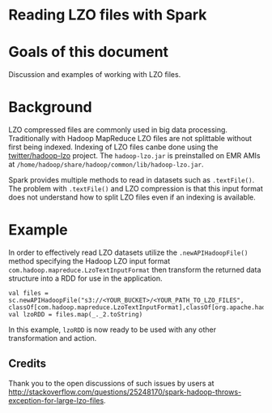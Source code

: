 Reading LZO files with Spark
=====================

# Goals of this document

Discussion and examples of working with LZO files.

# Background

LZO compressed files are commonly used in big data processing.   Traditionally with Hadoop MapReduce LZO files are not splittable without first being indexed.   Indexing of LZO files canbe done using the [twitter/hadoop-lzo](https://github.com/twitter/hadoop-lzo) project.   The `hadoop-lzo.jar` is preinstalled on EMR AMIs at `/home/hadoop/share/hadoop/common/lib/hadoop-lzo.jar`.

Spark provides multiple methods to read in datasets such as `.textFile()`.  The problem with `.textFile()` and LZO compression is that this input format does not understand how to split LZO files even if an indexing is available.

# Example

In order to effectively read LZO datasets utilize the `.newAPIHadoopFile()` method specifying the Hadoop LZO input format `com.hadoop.mapreduce.LzoTextInputFormat` then transform the returned data structure into a RDD for use in the application.

```
val files = sc.newAPIHadoopFile("s3://<YOUR_BUCKET>/<YOUR_PATH_TO_LZO_FILES", classOf[com.hadoop.mapreduce.LzoTextInputFormat],classOf[org.apache.hadoop.io.LongWritable],classOf[org.apache.hadoop.io.Text])
val lzoRDD = files.map(_._2.toString)
```

In this example, `lzoRDD` is now ready to be used with any other transformation and action.  


## Credits
Thank you to the open discussions of such issues by users at http://stackoverflow.com/questions/25248170/spark-hadoop-throws-exception-for-large-lzo-files.

